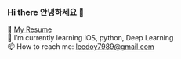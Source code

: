 ### Hi there 안녕하세요 👋

📃 [My Resume](https://www.notion.so/Path-Finder-Joy-0b13199833864e0284c89730a2663ade) <br>
🌱 I’m currently learning iOS, python, Deep Learning <br>
📫 How to reach me: leedoy7989@gmail.com  <br>
